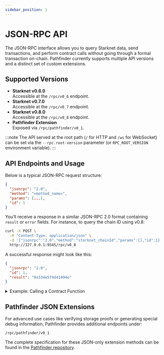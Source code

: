 ```yaml
---
sidebar_position: 1
---
```


# JSON-RPC API

The JSON-RPC interface allows you to query Starknet data, send transactions, and perform contract calls without going through a formal transaction on-chain. Pathfinder currently supports multiple API versions and a distinct set of custom extensions.

## Supported Versions
- **Starknet v0.6.0**  
  Accessible at the `/rpc/v0_6` endpoint.
- **Starknet v0.7.0**  
  Accessible at the `/rpc/v0_7` endpoint.
- **Starknet v0.8.0**  
  Accessible at the `/rpc/v0_8` endpoint.
- **Pathfinder Extension**  
  Exposed via `/rpc/pathfinder/v0_1`.

:::note 
The API served at the root path (`/` for HTTP and `/ws` for WebSocket) can be set via the `--rpc.root-version` parameter (or `RPC_ROOT_VERSION` environment variable).
:::

## API Endpoints and Usage
Below is a typical JSON-RPC request structure:

```json
{
  "jsonrpc": "2.0",
  "method": "<method_name>",
  "params": [...],
  "id": 1
}
```

You’ll receive a response in a similar JSON-RPC 2.0 format containing `result` or `error` fields. For instance, to query the chain ID using v0.8:

```bash
curl -X POST \
  -H "Content-Type: application/json" \
  -d '{"jsonrpc":"2.0","method":"starknet_chainId","params":[],"id":1}' \
  http://127.0.0.1:9545/rpc/v0_8
```

A successful response might look like this:

```json
{
  "jsonrpc": "2.0",
  "id": 1,
  "result": "0x534e5f4d41494e" 
}
```

<details>
  <summary>Example: Calling a Contract Function</summary>

  ```bash
  curl -X POST \
    -H "Content-Type: application/json" \
    -d '{
          "jsonrpc":"2.0",
          "method":"starknet_call",
          "params":[{
             "request": {
               "contract_address":"0x1234...",
               "entry_point_selector":"0xabc...",
               "calldata":[ "0x1", "0x2" ]
             },
             "block_id":"latest"
          }],
          "id":1
        }' \
    http://127.0.0.1:9545/rpc/v0_7
  ```
</details>

## Pathfinder JSON Extensions

For advanced use cases like verifying storage proofs or generating special debug information, Pathfinder provides additional endpoints under:
```
/rpc/pathfinder/v0_1
```
The complete specification for these JSON-only extension methods can be found in the [Pathfinder repository](https://github.com/eqlabs/pathfinder/blob/main/specs/rpc/pathfinder_rpc_api.json).

